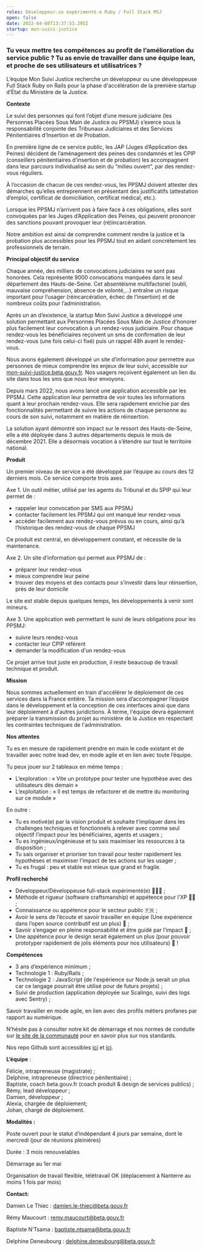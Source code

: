 ```yaml
---
roles: Développeur.se expérimenté.e Ruby / Full Stack MSJ
open: false
date: 2022-04-08T13:37:53.295Z
startup: mon-suivi-justice
---
```

### Tu veux mettre tes compétences au profit de l’amélioration du service public ? Tu as envie de travailler dans une équipe lean, et proche de ses utilisateurs et utilisatrices ?

L’équipe Mon Suivi Justice recherche un développeur ou une développeuse Full Stack Ruby on Rails pour la phase d'accélération de la première startup d’État du Ministère de la Justice.

**Contexte**

Le suivi des personnes qui font l’objet d’une mesure judiciaire (les Personnes Placées Sous Main de Justice ou PPSMJ) s’exerce sous la responsabilité conjointe des Tribunaux Judiciaires et des Services Pénitentiaires d’Insertion et de Probation.

En première ligne de ce service public, les JAP (Juges d’Application des Peines) décident de l’aménagement des peines des condamnés et les CPIP (conseillers pénitentiaires d’insertion et de probation) les accompagnent dans leur parcours individualisé au sein du “milieu ouvert”, par des rendez-vous réguliers.

À l’occasion de chacun de ces rendez-vous, les PPSMJ doivent attester des démarches qu’elles entreprennent en présentant des justificatifs (attestation d’emploi, certificat de domiciliation, certificat médical, etc.).

Lorsque les PPSMJ n’arrivent pas à faire face à ces obligations, elles sont convoquées par les Juges d’Application des Peines, qui peuvent prononcer des sanctions pouvant provoquer leur (ré)incarcération.

Notre ambition est ainsi de comprendre comment rendre la justice et la probation plus accessibles pour les PPSMJ tout en aidant concrètement les professionnels de terrain.

**Principal objectif du service**

Chaque année, des milliers de convocations judiciaires ne sont pas honorées. Cela représente 9000 convocations manquées dans le seul département des Hauts-de-Seine. Cet absentéisme multifactoriel (oubli, mauvaise compréhension, absence de volonté,…) entraîne un risque important pour l’usager (réincarcération, échec de l’insertion) et de nombreux coûts pour l’administration.

Après un an d’existence, la startup Mon Suivi Justice a développé une solution permettant aux Personnes Placées Sous Main de Justice d’honorer plus facilement leur convocation à un rendez-vous judiciaire. Pour chaque rendez-vous les bénéficiaires reçoivent un sms de confirmation de leur rendez-vous (une fois celui-ci fixé) puis un rappel 48h avant le rendez-vous.

Nous avons également développé un site d’information pour permettre aux personnes de mieux comprendre les enjeux de leur suivi, accessible sur [mon-suivi-justice.beta.gouv.fr](https://www.mon-suivi-justice.beta.gouv.fr). Nos usagers reçoivent également un lien du site dans tous les sms que nous leur envoyons.

Depuis mars 2022, nous avons lancé une application accessible par les PPSMJ. Cette application leur permettra de voir toutes les informations quant à leur prochain rendez-vous. Elle sera rapidement enrichie par des fonctionnalités permettant de suivre les actions de chaque personne au cours de son suivi, notamment en matière de réinsertion.

La solution ayant démontré son impact sur le ressort des Hauts-de-Seine, elle a été déployée dans 3 autres départements depuis le mois de décembre 2021. Elle a désormais vocation à s’étendre sur tout le territoire national. 

**Produit**

Un premier niveau de service a été développé par l’équipe au cours des 12 derniers mois. Ce service comporte trois axes.

Axe 1. Un outil métier, utilisé par les agents du Tribunal et du SPIP qui leur permet de :

* rappeler leur convocation par SMS aux PPSMJ
* contacter facilement les PPSMJ qui ont manqué leur rendez-vous
* accéder facilement aux rendez-vous prévus ou en cours, ainsi qu’à l’historique des rendez-vous de chaque PPSMJ

Ce produit est central, en développement constant, et nécessite de la maintenance.

Axe 2. Un site d’information qui permet aux PPSMJ de :

* préparer leur rendez-vous
* mieux comprendre leur peine
* trouver des moyens et des contacts pour s’investir dans leur réinsertion, près de leur domicile

Le site est stable depuis quelques temps, les développements à venir sont mineurs.

Axe 3. Une application web permettant le suivi de leurs obligations pour les PPSMJ:

* suivre leurs rendez-vous
* contacter leur CPIP référent
* demander la modification d'un rendez-vous

Ce projet arrive tout juste en production, il reste beaucoup de travail technique et produit.

**Mission**

Nous sommes actuellement en train d'accélérer le déploiement de ces services dans la France entière. Ta mission sera d’accompagner l’équipe dans le développement et la conception de ces interfaces ainsi que dans leur déploiement à d'autres juridictions. À terme, l'équipe devra également préparer la transmission du projet au ministère de la Justice en respectant les contraintes techniques de l'administration.

**Nos attentes**

Tu es en mesure de rapidement prendre en main le code existant et de travailler avec notre lead dev, en mode agile et en lien avec toute l’équipe.

Tu peux jouer sur 2 tableaux en même temps :

* L’exploration : « Vite un prototype pour tester une hypothèse avec des utilisateurs dès demain »
* L’exploitation : « Il est temps de refactorer et de mettre du monitoring sur ce module »

En outre :

* Tu es motivé(e) par la vision produit et souhaite t’impliquer dans les challenges techniques et fonctionnels à relever avec comme seul objectif l’impact pour les bénéficiaires, agents et usagers ;
* Tu es ingénieux/ingénieuse et tu sais maximiser les ressources à ta disposition ;
* Tu sais organiser et prioriser ton travail pour tester rapidement les hypothèses et maximiser l’impact de tes actions sur les usager ;
* Tu es frugal : peu et stable est mieux que grand et fragile.

**Profil recherché**

* Développeur/Développeuse full-stack expérimenté(e) 💪👩‍💻 ;
* Méthode et rigueur (software craftsmanship) et appétence pour l’XP 🙏🏽 ;
* Connaissance ou appétence pour le secteur public 🇫🇷 ;
* Avoir le sens de l’écoute et savoir travailler en équipe (Une expérience dans l’open source contributif est un plus) 🙂 ;
* Savoir s’engager en pleine responsabilité et être guidé par l’impact 🚀 ;
* Une appétence pour le design serait également un plus (pour pouvoir prototyper rapidement de jolis éléments pour nos utilisateurs) 🎨 !

**Compétences**

* 3 ans d’expérience minimum ;
* Technologie 1 : Ruby/Rails ;
* Technologie 2 : JavaScript (de l'expérience sur Node.js serait un plus car ce langage pourrait être utilisé pour de futurs projets) ;
* Suivi de production (application déployée sur Scalingo, suivi des logs avec Sentry) ;

Savoir travailler en mode agile, en lien avec des profils métiers profanes par rapport au numérique.

N’hésite pas à consulter notre kit de démarrage et nos normes de conduite sur [le site de la communauté](https://doc.incubateur.net/communaute/) pour en savoir plus sur nos standards.

Nos repo Github sont accessibles [ici](https://github.com/betagouv/mon-suivi-justice) et [ici](https://github.com/betagouv/mon-suivi-justice-public).

**L’équipe** :

Félicie, intrapreneuse (magistrate) ;\
Delphine, intrapreneuse (directrice pénitentiaire) ;\
Baptiste, coach beta.gouv.fr (coach produit & design de services publics) ;\
Rémy, lead développeur ;\
Damien, développeur ;\
Alexia, chargée de déploiement;\
Johan, chargé de déploiement.

**Modalités :**

Poste ouvert pour le statut d’indépendant 4 jours par semaine, dont le mercredi (jour de réunions pleinières)

Durée : 3 mois renouvelables

Démarrage au 1er mai

Organisation de travail flexible, télétravail OK (déplacement à Nanterre au moins 1 fois par mois)

**Contact:**

Damien Le Thiec : damien.le-thiec@beta.gouv.fr

Rémy Maucourt : remy.maucourt@beta.gouv.fr

Baptiste N’Tsama : baptiste.ntsama@beta.gouv.fr

Delphine Deneubourg : delphine.deneubourg@beta.gouv.fr
